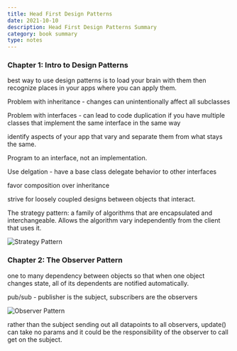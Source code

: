 ```yaml
---
title: Head First Design Patterns
date: 2021-10-10
description: Head First Design Patterns Summary
category: book summary
type: notes
---
```


### Chapter 1: Intro to Design Patterns

best way to use design patterns is to load your brain with them then recognize places in your apps where you can apply them.

Problem with inheritance - changes can unintentionally affect all subclasses

Problem with interfaces - can lead to code duplication if you have multiple classes that implement the same interface in the same way

identify aspects of your app that vary and separate them from what stays the same.

Program to an interface, not an implementation.

Use delgation - have a base class delegate behavior to other interfaces

favor composition over inheritance

strive for loosely coupled designs between objects that interact.

The strategy pattern: a family of algorithms that are encapsulated and interchangeable. Allows the algorithm vary independently from the client that uses it.

![Strategy Pattern](/images/strategy.png)

### Chapter 2: The Observer Pattern

one to many dependency between objects so that when one object changes state, all of its dependents are notified automatically.

pub/sub - publisher is the subject, subscribers are the observers

![Observer Pattern](/images/observer.png)

rather than the subject sending out all datapoints to all observers, update() can take no params and it could be the responsibility of the observer to call get on the subject.